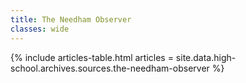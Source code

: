 ```yaml
---
title: The Needham Observer
classes: wide
---
```


{% include articles-table.html
  articles = site.data.high-school.archives.sources.the-needham-observer %}
